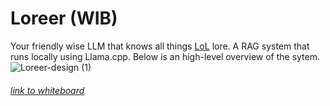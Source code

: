 # Loreer (WIB)
Your friendly wise LLM that knows all things [LoL](https://www.leagueoflegends.com/en-us/) lore.
A RAG system that runs locally using Llama.cpp.
Below is an high-level overview of the sytem.
![Loreer-design (1)](https://github.com/MightyStud/Loreer/assets/73258591/f0fb3a10-7f2d-4368-9d29-b292364b5de3)
###### [link to whiteboard](https://whimsical.com/loreer-design-DQbf9fQs6HfMCJRimPsLon)
